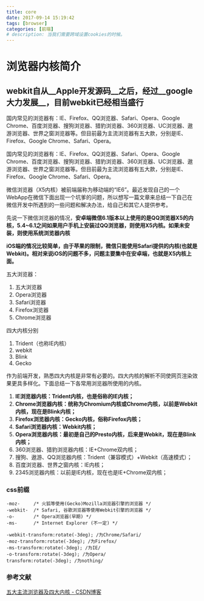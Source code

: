 ```yaml
---
title: core
date: 2017-09-14 15:19:42
tags: [browser]
categories: [前端]
# description: 当我们需要跨域设置cookies的时候。
---
```


# 浏览器内核简介

## webkit自从__Apple开发源码__之后，经过__google大力发展__，目前webkit已经相当盛行

国内常见的浏览器有：IE、Firefox、QQ浏览器、Safari、Opera、Google Chrome、百度浏览器、搜狗浏览器、猎豹浏览器、360浏览器、UC浏览器、遨游浏览器、世界之窗浏览器等。但目前最为主流浏览器有五大款，分别是IE、Firefox、Google Chrome、Safari、Opera。 

国内常见的浏览器有：IE、Firefox、QQ浏览器、Safari、Opera、Google Chrome、百度浏览器、搜狗浏览器、猎豹浏览器、360浏览器、UC浏览器、遨游浏览器、世界之窗浏览器等。但目前最为主流浏览器有五大款，分别是IE、Firefox、Google Chrome、Safari、Opera。 

微信浏览器（X5内核）被前端届称为移动端的“IE6”。最近发现自己的一个WebApp在微信下面出现一个坑爹的问题，所以想写一篇文章来总结一下自己在微信开发中所遇到的一些问题和解决办法，给自己和其它人提供参考。

先说一下微信浏览器的情况，__安卓端微信6.1版本以上使用的是QQ浏览器X5的内核，5.4~6.1之间如果用户手机上安装过QQ浏览器，则使用X5内核。如果未安装，则使用系统浏览器内核__

__iOS端的情况比较简单，由于苹果的限制，微信只能使用Safari提供的内核(也就是Webkit)。相对来说iOS的问题不多，问题主要集中在安卓端，也就是X5内核上面。__

五大浏览器：
1. 五大浏览器
2. Opera浏览器
3. Safari浏览器
4. Firefox浏览器
5. Chrome浏览器

四大内核分别
1. Trident（也称IE内核）
2. webkit
3. Blink
4. Gecko

作为前端开发，熟悉四大内核是非常有必要的。四大内核的解析不同使网页渲染效果更具多样化。下面总结一下各常用浏览器所使用的内核。

1. __IE浏览器内核：Trident内核，也是俗称的IE内核；__
2. __Chrome浏览器内核：统称为Chromium内核或Chrome内核，以前是Webkit内核，现在是Blink内核；__
3. __Firefox浏览器内核：Gecko内核，俗称Firefox内核；__ 
4. __Safari浏览器内核：Webkit内核；__ 
5. __Opera浏览器内核：最初是自己的Presto内核，后来是Webkit，现在是Blink内核；__
6. 360浏览器、猎豹浏览器内核：IE+Chrome双内核； 
7. 搜狗、遨游、QQ浏览器内核：Trident（兼容模式）+Webkit（高速模式）； 
8. 百度浏览器、世界之窗内核：IE内核； 
9. 2345浏览器内核：以前是IE内核，现在也是IE+Chrome双内核；

### css前缀
```
-moz-     /* 火狐等使用(Gecko)Mozilla浏览器引擎的浏览器 */
-webkit-  /* Safari, 谷歌浏览器等使用Webkit引擎的浏览器 */
-o-       /* Opera浏览器(早期) */
-ms-      /* Internet Explorer (不一定) */ 

-webkit-transform:rotate(-3deg); /为Chrome/Safari/ 
-moz-transform:rotate(-3deg); /为Firefox/ 
-ms-transform:rotate(-3deg); /为IE/ 
-o-transform:rotate(-3deg); /为Opera/ 
transform:rotate(-3deg); /为nothing/
```



### 参考文献
[五大主流浏览器及四大内核 - CSDN博客](https://blog.csdn.net/yuyanjing123456789/article/details/78689595)
